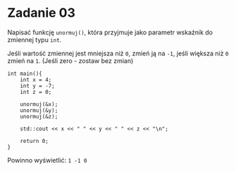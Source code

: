 # Zadanie 03

Napisać funkcję `unormuj()`, która przyjmuje jako parametr wskaźnik do zmiennej typu `int`.

Jeśli wartość zmiennej jest mniejsza niż `0`, zmień ją na `-1`, jeśli większa niż `0` zmień na `1`. (Jeśli zero - zostaw bez zmian)

```
int main(){
    int x = 4;
    int y = -7;
    int z = 0;

    unormuj(&x);
    unormuj(&y);
    unormuj(&z);

    std::cout << x << " " << y << " " << z << "\n";
    
    return 0;
}
```

Powinno wyświetlić: `1 -1 0`


